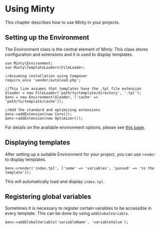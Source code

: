 Using Minty
========

This chapter describes how to use Minty in your projects.

Setting up the Environment
--------

The Environment class is the central element of Minty. This class stores configuration and extensions
and it is used to display templates.

    use Minty\Environment;
    use Minty\TemplateLoaders\FileLoader;

    //Assuming installation using Composer
    require_once 'vendor/autoload.php';

    //This line assumes that templates have the .tpl file extension
    $loader = new FileLoader('path/to/template/directory', '.tpl');
    $env = new Environment($loader, ['cache' => 'path/to/template/cache']);

    //Add the standard and optimizing extensions
    $env->addExtension(new Core());
    $env->addExtension(new Optimizer());

For details on the available environment options, please see [this page](environment_options.md).

Displaying templates
--------

After setting up a suitable Environment for your project, you can use `render` to display templates.

    $env->render('index.tpl', ['some' => 'variables', 'passed' => 'to the template']);

This will automatically load and display `index.tpl`.

Registering global variables
--------

Sometimes it is necessary to register certain variables to be accessible in every template. This
can be done by using `addGlobalVariable`.

    $env->addGlobalVariable('variableName', 'variableValue');
